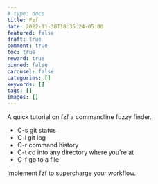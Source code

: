 ```yaml
---
# type: docs 
title: Fzf
date: 2022-11-30T18:35:24-05:00
featured: false
draft: true
comment: true
toc: true
reward: true
pinned: false
carousel: false
categories: []
keywords: []
tags: []
images: []
---
```


A quick tutorial on fzf a commandline fuzzy finder.

<!--more-->


- C-s git status
- C-l git log
- C-r command history
- C-t cd into any directory where you're  at
- C-f go to a file 

Implement fzf to supercharge your workflow.
